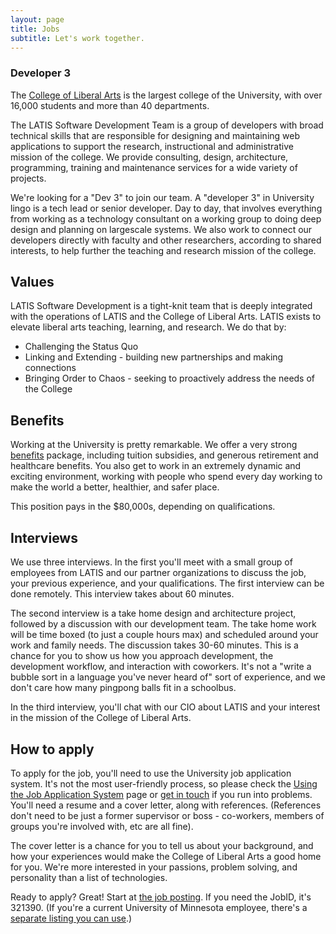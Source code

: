 ```yaml
---
layout: page
title: Jobs
subtitle: Let's work together.
---
```

### Developer 3

The <a href="http://cla.umn.edu">College of Liberal Arts</a> is the largest college of the University, with over 16,000 students and more than 40 departments.

The LATIS Software Development Team is a group of developers with broad technical skills that are responsible for designing and maintaining web applications to support the research, instructional and administrative mission of the college. We provide consulting, design, architecture, programming, training and maintenance services for a wide variety of projects.

We're looking for a "Dev 3" to join our team.  A "developer 3" in University lingo is a tech lead or senior developer.  Day to day, that involves everything from working as a technology consultant on a working group to doing deep design and planning on largescale systems.  We also work to connect our developers directly with faculty and other researchers, according to shared interests, to help further the teaching and research mission of the college. 

## Values

LATIS Software Development is a tight-knit team that is deeply integrated with the operations of LATIS and the College of Liberal Arts.  LATIS exists to elevate liberal arts teaching, learning, and research.  We do that by:

- Challenging the Status Quo
- Linking and Extending - building new partnerships and making connections
- Bringing Order to Chaos - seeking to proactively address the needs of the College

## Benefits

Working at the University is pretty remarkable.  We offer a very strong <a href="https://humanresources.umn.edu/benefits">benefits</a> package, including tuition subsidies, and generous retirement and healthcare benefits.  You also get to work in an extremely dynamic and exciting environment, working with people who spend every day working to make the world a better, healthier, and safer place.

This position pays in the $80,000s, depending on qualifications.

## Interviews

We use three interviews. In the first you'll meet with a small group of employees from LATIS and our partner organizations to discuss the job, your previous experience, and your qualifications. The first interview can be done remotely. This interview takes about 60 minutes.

The second interview is a take home design and architecture project, followed by a discussion with our development team. The take home work will be time boxed (to just a couple hours max) and scheduled around your work and family needs.  The discussion takes 30-60 minutes.  This is a chance for you to show us how you approach development, the development workflow, and interaction with coworkers.  It's not a "write a bubble sort in a language you've never heard of" sort of experience, and we don't care how many pingpong balls fit in a schoolbus.

In the third interview, you'll chat with our CIO about LATIS and your interest in the mission of the College of Liberal Arts. 

## How to apply

To apply for the job, you'll need to use the University job application system.  It's not the most user-friendly process, so please check the <a href="http://humanresources.umn.edu/find-job/using-employment-system">Using the Job Application System</a> page or <a href="mailto:mcfa0086@umn.edu">get in touch</a> if you run into problems.  You'll need a resume and a cover letter, along with references.  (References don't need to be just a former supervisor or boss - co-workers, members of groups you're involved with, etc are all fine).

The cover letter is a chance for you to tell us about your background, and how your experiences would make the College of Liberal Arts a good home for you.  We're more interested in your passions, problem solving, and personality than a list of technologies.  


Ready to apply? Great! Start at <a href="https://www.myu.umn.edu/psp/psprd/EMPLOYEE/HRMS/c/HRS_HRAM.HRS_APP_SCHJOB.GBL?Page=HRS_APP_JBPST&Action=U&FOCUS=Applicant&SiteId=1&JobOpeningId=321390&PostingSeq=1">the job posting</a>. If you need the JobID, it's 321390.  (If you're a current University of Minnesota employee, there's a <a href="https://hr.myu.umn.edu/psp/hrprd/EMPLOYEE/HRMS/c/HRS_HRAM_EMP.HRS_APP_SCHJOB.GBL?Page=HRS_APP_JBPST&Action=U&SiteId=1&FOCUS=Employee&JobOpeningId=321390&PostingSeq=1">separate listing you can use</a>.)